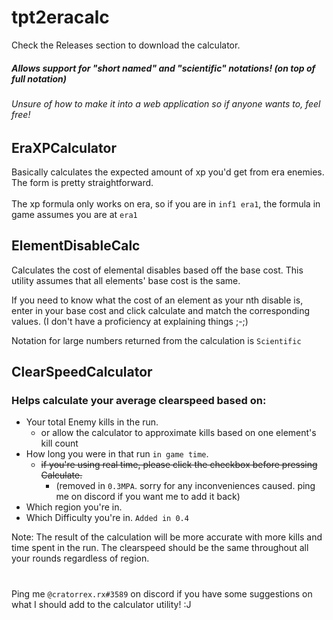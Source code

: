 # tpt2eracalc
Check the Releases section to download the calculator.
##### Allows support for "short named" and "scientific" notations! (on top of full notation)
###### Unsure of how to make it into a web application so if anyone wants to, feel free!


## EraXPCalculator
  Basically calculates the expected amount of xp you'd get from era enemies.<br/>
  The form is pretty straightforward.<br/><br/>
  The xp formula only works on era, so if you are in `inf1 era1`, the formula in game assumes you are at `era1`
 
 
## ElementDisableCalc
  Calculates the cost of elemental disables based off the base cost.
  This utility assumes that all elements' base cost is the same.
  
 If you need to know what the cost of an element as your nth disable is, enter in your base cost and click calculate and match the corresponding values. (I don't have a proficiency at explaining things ;-;)
 
  Notation for large numbers returned from the calculation is `Scientific`
 

## ClearSpeedCalculator
 ### Helps calculate your average clearspeed based on:
  - Your total Enemy kills in the run.
    - or allow the calculator to approximate kills based on one element's kill count
  - How long you were in that run `in game time`.
    - <s>if you're using real time, please click the checkbox before pressing Calculate.</s>
      - (removed in `0.3MPA`. sorry for any inconveniences caused. ping me on discord if you want me to add it back)
  - Which region you're in.
  - Which Difficulty you're in. `Added in 0.4`
  
   Note: The result of the calculation will be more accurate with more kills and time spent in the run.
      The clearspeed should be the same throughout all your rounds regardless of region.
   #  
   Ping me `@cratorrex.rx#3589` on discord if you have some suggestions on what I should add to the calculator utility! :J
   #

